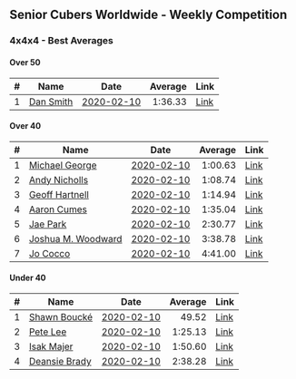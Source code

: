 ## Senior Cubers Worldwide - Weekly Competition
### 4x4x4 - Best Averages

#### Over 50

| # | Name | Date | Average | Link |
| :--: | -- | :--: | --: | -- |
| 1 |[Dan Smith](../persons/dan_smith.md) |[2020-02-10](2020-02-10.md) |1:36.33 | [Link](https://www.facebook.com/groups/1604105099735401/permalink/2137188879760351/) |

#### Over 40

| # | Name | Date | Average | Link |
| :--: | -- | :--: | --: | -- |
| 1 |[Michael George](../persons/michael_george.md) |[2020-02-10](2020-02-10.md) |1:00.63 | [Link](https://www.facebook.com/michael.george.545/videos/10212920017115516/) |
| 2 |[Andy Nicholls](../persons/andy_nicholls.md) |[2020-02-10](2020-02-10.md) |1:08.74 | [Link](https://www.facebook.com/groups/1604105099735401/permalink/2134916213320951/) |
| 3 |[Geoff Hartnell](../persons/geoff_hartnell.md) |[2020-02-10](2020-02-10.md) |1:14.94 | [Link](https://www.facebook.com/groups/1604105099735401/permalink/2139252612887311/) |
| 4 |[Aaron Cumes](../persons/aaron_cumes.md) |[2020-02-10](2020-02-10.md) |1:35.04 | [Link](https://www.facebook.com/groups/1604105099735401/permalink/2133725683440004/) |
| 5 |[Jae Park](../persons/jae_park.md) |[2020-02-10](2020-02-10.md) |2:30.77 | [Link](https://www.facebook.com/groups/1604105099735401/permalink/2135447743267798/) |
| 6 |[Joshua M. Woodward](../persons/joshua_m._woodward.md) |[2020-02-10](2020-02-10.md) |3:38.78 | [Link](https://www.facebook.com/joshua.m.woodward.9/videos/10157599917355342/) |
| 7 |[Jo Cocco](../persons/jo_cocco.md) |[2020-02-10](2020-02-10.md) |4:41.00 | [Link](https://www.facebook.com/JoCocco/videos/10156812603372109/) |

#### Under 40

| # | Name | Date | Average | Link |
| :--: | -- | :--: | --: | -- |
| 1 |[Shawn Boucké](../persons/shawn_boucke.md) |[2020-02-10](2020-02-10.md) |49.52 | [Link](https://www.facebook.com/groups/1604105099735401/permalink/2134991299980109/) |
| 2 |[Pete Lee](../persons/pete_lee.md) |[2020-02-10](2020-02-10.md) |1:25.13 | [Link](https://www.facebook.com/pete.lee.9003/videos/2505517469558727/) |
| 3 |[Isak Majer](../persons/isak_majer.md) |[2020-02-10](2020-02-10.md) |1:50.60 | [Link](https://www.facebook.com/groups/1604105099735401/permalink/2139081646237741/) |
| 4 |[Deansie Brady](../persons/deansie_brady.md) |[2020-02-10](2020-02-10.md) |2:38.28 | [Link](https://www.facebook.com/groups/1604105099735401/permalink/2139163042896268/) |


